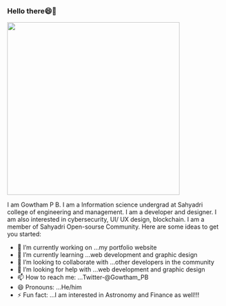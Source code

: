 ### Hello there😄👋 
<div></div><div><img src="https://www.google.com/url?sa=i&url=https%3A%2F%2Ftenor.com%2Fsearch%2Fhello-gifs&psig=AOvVaw17YkeA9jS5KBsZ2COKNymO&ust=1620524181638000&source=images&cd=vfe&ved=0CAIQjRxqFwoTCPiQ89P5uPACFQAAAAAdAAAAABA7" width="400px"></div>

<!--
**Gowtham-P-B/Gowtham-P-B** is a ✨ _special_ ✨ repository because its `README.md` (this file) appears on your GitHub profile.-->

I am Gowtham P B. I am a Information science undergrad at Sahyadri college of engineering and management. I am a developer and designer. I am also interested in cybersecurity, UI/ UX design, blockchain. I am a member of Sahyadri Open-sourse Community.
Here are some ideas to get you started:

- 🔭 I’m currently working on ...my portfolio website
- 🌱 I’m currently learning ...web development and graphic design
- 🤝 I’m looking to collaborate with ...other developers in the community
- 🤔 I’m looking for help with ...web development and graphic design
- 📫 How to reach me: ...Twitter-@Gowtham_PB
- 😄 Pronouns: ...He/him
- ⚡ Fun fact: ...I am interested in Astronomy and Finance as well!!!
